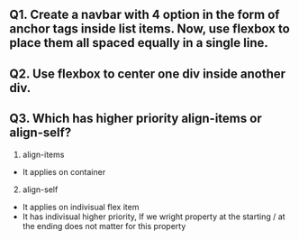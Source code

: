 ## Q1. Create a navbar with 4 option in the form of anchor tags inside list items. Now, use flexbox to place them all spaced equally in a single line.

## Q2. Use flexbox to center one div inside another div.

## Q3. Which has higher priority align-items or align-self?
1. align-items
- It applies on container
2. align-self
- It applies on indivisual flex item
- It has indivisual higher priority, If we wright property at the starting / at the ending does not matter for this property